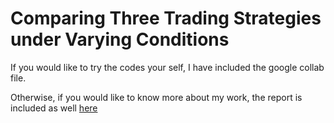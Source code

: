 # Comparing Three Trading Strategies under Varying Conditions

If you would like to try the codes your self, I have included the google collab file.

Otherwise, if you would like to know more about my work, the report is included as well [here](https://github.com/JohnCXH/Reinforment-Learning-Trading-Strategies/blob/master/Report.pdf)
